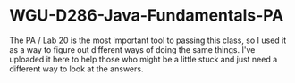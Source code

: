 # WGU-D286-Java-Fundamentals-PA

The PA / Lab 20 is the most important tool to passing this class, so I used it as a way to figure out different ways of doing the same things. I've uploaded it here to help those who might be a little stuck and just need a different way to look at the answers.
